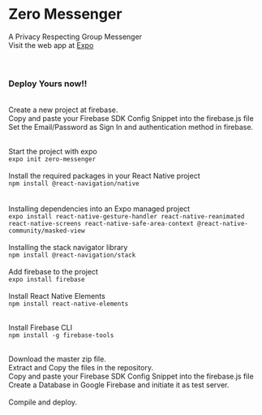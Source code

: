# Zero Messenger
A Privacy Respecting Group Messenger<br>
Visit the web app at <a href="https://expo.io/@tharunoptimus/projects/zero"> Expo </a><br><br>
<br><h3>Deploy Yours now!!</h3><br>
Create a new project at firebase.<br>
Copy and paste your Firebase SDK Config Snippet into the firebase.js file<br>
Set the Email/Password as Sign In and authentication method in firebase.<br>
<br>

Start the project with expo <br>
`expo init zero-messenger` <br>
<br>
Install the required packages in your React Native project<br>
`npm install @react-navigation/native`<br><br><br>
Installing dependencies into an Expo managed project<br>
`expo install react-native-gesture-handler react-native-reanimated react-native-screens react-native-safe-area-context @react-native-community/masked-view`<br>
<br>
Installing the stack navigator library<br>
`npm install @react-navigation/stack`<br>
<br>
Add firebase to the project<br>
`expo install firebase`<br>
<br>
Install React Native Elements<br>
`npm install react-native-elements`<br>
<br>

Install Firebase CLI <br>
`npm install -g firebase-tools`
<br>

<br>
Download the master zip file.
<br>
Extract and Copy the files in the repository.
<br>
Copy and paste your Firebase SDK Config Snippet into the firebase.js file<br>
Create a Database in Google Firebase and initiate it as test server.<br>
<br>
Compile and deploy.<br>

